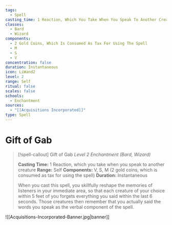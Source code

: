 ```yaml
---
tags:
  - Spell
casting_time: 1 Reaction, Which You Take When You Speak To Another Creature
classes:
  - Bard
  - Wizard
components:
  - 2 Gold Coins, Which Is Consumed As Tax For Using The Spell
  - M
  - S
  - V
concentration: false
duration: Instantaneous
icon: LiWand2
level: 2
range: Self
ritual: false
scales: false
schools:
  - Enchantment
sources:
  - "[[Acquisitions Incorporated]]"
type: Spell
---
```


# Gift of Gab

>[!spell-callout] Gift of Gab
>_Level 2 Enchantment (Bard, Wizard)_
>
>**Casting Time:** 1 Reaction, which you take when you speak to another creature
>**Range:** Self
>**Components:** V, S, M (2 gold coins, which is consumed as tax for using the spell)
>**Duration:** Instantaneous
>
>When you cast this spell, you skillfully reshape the memories of listeners in your immediate area, so that each creature of your choice within 5 feet of you forgets everything you said within the last 6 seconds. Those creatures then remember that you actually said the words you speak as the verbal component of the spell.

![[Acquisitions-Incorporated-Banner.jpg|banner]]
